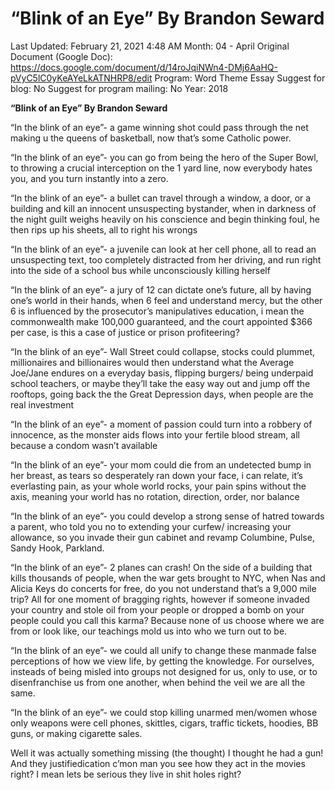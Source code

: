 # “Blink of an Eye” By Brandon Seward

Last Updated: February 21, 2021 4:48 AM
Month: 04 - April
Original Document (Google Doc): https://docs.google.com/document/d/14roJqiNWn4-DMj6AaHQ-pVyC5lC0yKeAYeLkATNHRP8/edit
Program: Word Theme Essay
Suggest for blog: No
Suggest for program mailing: No
Year: 2018

**“Blink of an Eye” By Brandon Seward**

“In the blink of an eye”- a game winning shot could pass through the net making u the queens of basketball, now that’s some Catholic power.

“In the blink of an eye”- you can go from being the hero of the Super Bowl, to throwing a crucial interception on the 1 yard line, now everybody hates you, and you turn instantly into a zero.

“In the blink of an eye”- a bullet can travel through a window, a door, or a building and kill an innocent unsuspecting bystander, when in darkness of the night guilt weighs heavily on his conscience and begin thinking foul, he then rips up his sheets, all to right his wrongs

“In the blink of an eye”- a juvenile can look at her cell phone, all to read an unsuspecting text, too completely distracted from her driving, and run right into the side of a school bus while unconsciously killing herself

“In the blink of an eye”- a jury of 12 can dictate one’s future, all by having one’s world in their hands, when 6 feel and understand mercy, but the other 6 is influenced by the prosecutor’s manipulatives education, i mean the commonwealth make 100,000 guaranteed, and the court appointed $366 per case, is this a case of justice or prison profiteering?

“In the blink of an eye”- Wall Street could collapse, stocks could plummet, millionaires and billionaires would then understand what the Average Joe/Jane endures on a everyday basis, flipping burgers/ being underpaid school teachers, or maybe they’ll take the easy way out and jump off the rooftops, going back the the Great Depression days, when people are the real investment

“In the blink of an eye”- a moment of passion could turn into a robbery of innocence, as the monster aids flows into your fertile blood stream, all because a condom wasn’t available

“In the blink of an eye”- your mom could die from an undetected bump in her breast, as tears so desperately ran down your face, i can relate, it’s everlasting pain, as your whole world rocks, your pain spins without the axis, meaning your world has no rotation, direction, order, nor balance

“In the blink of an eye”- you could develop a strong sense of hatred towards a parent, who told you no to extending your curfew/ increasing your allowance, so you invade their gun cabinet and revamp Columbine, Pulse, Sandy Hook, Parkland.

“In the blink of an eye”- 2 planes can crash! On the side of a building that kills thousands of people, when the war gets brought to NYC, when Nas and Alicia Keys do concerts for free, do you not understand that’s a 9,000 mile trip? All for one moment of bragging rights, however if someone invaded your country and stole oil from your people or dropped a bomb on your people could you call this karma? Because none of us choose where we are from or look like, our teachings mold us into who we turn out to be.

“In the blink of an eye”- we could all unify to change these manmade false perceptions of how we view life, by getting the knowledge. For ourselves, insteads of being misled into groups not designed for us, only to use, or to disenfranchise us from one another, when behind the veil we are all the same.

“In the blink of an eye”- we could stop killing unarmed men/women whose only weapons were cell phones, skittles, cigars, traffic tickets, hoodies, BB guns, or making cigarette sales.

Well it was actually something missing (the thought) I thought he had a gun! And they justifiedication c’mon man you see how they act in the movies right? I mean lets be serious they live in shit holes right?